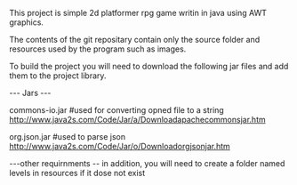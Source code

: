 This project is simple 2d platformer rpg game writin in java using AWT graphics.

The contents of the git repositary contain only the source folder and resources used
by the program such as images.

To build the project you will need to download the following jar files and add 
them to the project library.

--- Jars ---

commons-io.jar #used for converting opned file to a string
http://www.java2s.com/Code/Jar/a/Downloadapachecommonsjar.htm

org.json.jar  #used to parse json
http://www.java2s.com/Code/Jar/o/Downloadorgjsonjar.htm

---other requirnments --
in addition, you will need to create a folder named levels in resources if it dose not exist